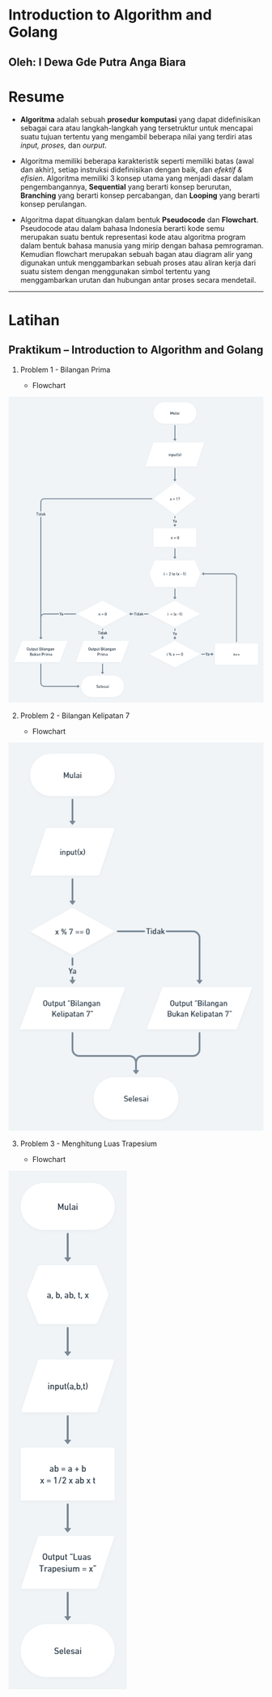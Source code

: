 # **Introduction to Algorithm and Golang**
## Oleh: I Dewa Gde Putra Anga Biara

# Resume

* **Algoritma** adalah sebuah **prosedur komputasi** yang dapat didefinisikan sebagai cara atau langkah-langkah yang tersetruktur untuk mencapai suatu tujuan tertentu yang mengambil beberapa nilai yang terdiri atas *input, proses,* dan *ourput*.

* Algoritma memiliki beberapa karakteristik seperti memiliki batas (awal dan akhir), setiap instruksi didefinisikan dengan baik, dan *efektif & efisien*. Algoritma memiliki 3 konsep utama yang menjadi dasar dalam pengembangannya, **Sequential** yang berarti konsep berurutan, **Branching** yang berarti konsep percabangan, dan **Looping** yang berarti konsep perulangan.

* Algoritma dapat dituangkan dalam bentuk **Pseudocode** dan **Flowchart**. Pseudocode atau dalam bahasa Indonesia berarti kode semu merupakan suatu bentuk representasi kode atau algoritma program dalam bentuk bahasa manusia yang mirip dengan bahasa pemrograman. Kemudian flowchart merupakan sebuah bagan atau diagram alir yang digunakan untuk menggambarkan sebuah proses atau aliran kerja dari suatu sistem dengan menggunakan simbol tertentu yang menggambarkan urutan dan hubungan antar proses secara mendetail.


 ---

# Latihan

## Praktikum – Introduction to Algorithm and Golang

 1. Problem 1 - Bilangan Prima
    
    - Flowchart

   ![Bilangan Prima](/04_Introduction%20to%20Algorithm%20and%20Golang/screenshots/Problem%2001_Bilangan-Prima.png)

 2. Problem 2 - Bilangan Kelipatan 7

    - Flowchart

   ![Bilangan Kelipatan 7](/04_Introduction%20to%20Algorithm%20and%20Golang/screenshots/Problem%2002_Bilangan-Kelipatan-7.png)

 3. Problem 3 - Menghitung Luas Trapesium

     - Flowchart

   ![Menghitung Luas Trapesium](/04_Introduction%20to%20Algorithm%20and%20Golang/screenshots/Problem%2003_Menghitung-Luas-Trapesium.png)